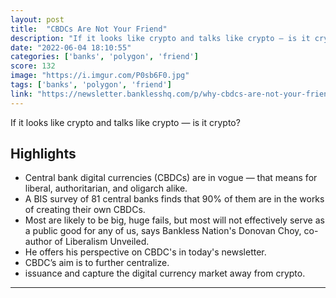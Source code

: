 ```yaml
---
layout: post
title:  "CBDCs Are Not Your Friend"
description: "If it looks like crypto and talks like crypto — is it crypto?"
date: "2022-06-04 18:10:55"
categories: ['banks', 'polygon', 'friend']
score: 132
image: "https://i.imgur.com/P0sb6F0.jpg"
tags: ['banks', 'polygon', 'friend']
link: "https://newsletter.banklesshq.com/p/why-cbdcs-are-not-your-friend"
---
```


If it looks like crypto and talks like crypto — is it crypto?

## Highlights

- Central bank digital currencies (CBDCs) are in vogue — that means for liberal, authoritarian, and oligarch alike.
- A BIS survey of 81 central banks finds that 90% of them are in the works of creating their own CBDCs.
- Most are likely to be big, huge fails, but most will not effectively serve as a public good for any of us, says Bankless Nation's Donovan Choy, co-author of Liberalism Unveiled.
- He offers his perspective on CBDC's in today's newsletter.
- CBDC’s aim is to further centralize.
- issuance and capture the digital currency market away from crypto.

---
